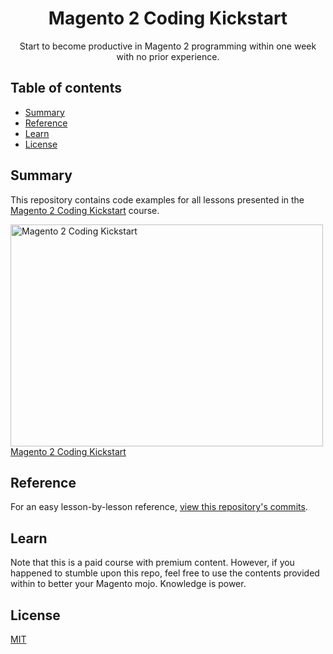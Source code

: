 <h1 align="center">Magento 2 Coding Kickstart</h1> 

<div align="center">
  <p>Start to become productive in Magento 2 programming within one week with no prior experience.</p>
</div>

## Table of contents

- [Summary](#summary)
- [Reference](#reference)
- [Learn](#learn)
- [License](#license)

## Summary

This repository contains code examples for all lessons presented in the [Magento 2 Coding Kickstart](https://m.academy/courses/magento-2-coding-kickstart) course.

<a href="https://m.academy/courses/magento-2-coding-kickstart" target="_blank">
<img src="https://raw.githubusercontent.com/markshust/magento-2-coding-kickstart/master/docs/course.png" alt="Magento 2 Coding Kickstart" width="500" height="355"><br />
Magento 2 Coding Kickstart
</a>

## Reference

For an easy lesson-by-lesson reference, [view this repository's commits](https://github.com/markshust/magento-2-coding-kickstart/commits/master).

## Learn

Note that this is a paid course with premium content. However, if you happened to stumble upon this repo, feel free to use the contents provided within to better your Magento mojo. Knowledge is power.

## License

[MIT](https://opensource.org/licenses/MIT)

